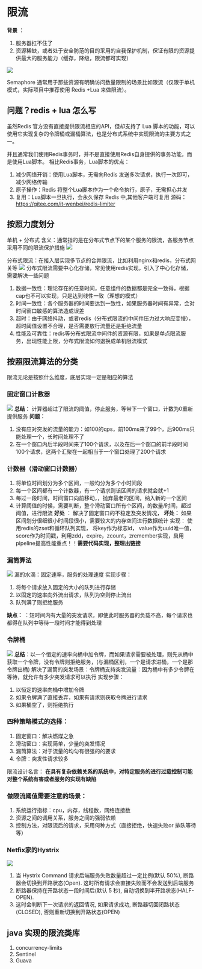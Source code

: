 
# 限流

**背景** ：
1. 服务器扛不住了
2. 资源稀缺，或者处于安全防范的目的采用的自我保护机制，保证有限的资源提供最大的服务能力（缓存，降级，限流都可实现）

![](/技术学习流程/pic/2023-05-04-11-14-58.png)


Semaphore 通常用于那些资源有明确访问数量限制的场景比如限流（仅限于单机模式，实际项目中推荐使用 Redis +Lua 来做限流）。

## 问题？redis + lua 怎么写

虽然Redis 官方没有直接提供限流相应的API，但却支持了 Lua 脚本的功能，可以使用它实现复杂的令牌桶或漏桶算法，也是分布式系统中实现限流的主要方式之一。

并且通常我们使用Redis事务时，并不是直接使用Redis自身提供的事务功能，而是使用Lua脚本。
相比Redis事务，Lua脚本的优点：

1. 减少网络开销：使用Lua脚本，无需向Redis 发送多次请求，执行一次即可，减少网络传输
2. 原子操作：Redis 将整个Lua脚本作为一个命令执行，原子，无需担心并发
3. 复用：Lua脚本一旦执行，会永久保存 Redis 中,其他客户端可复用
   源码：https://gitee.com/it-wenbei/redis-limiter


## 按照力度划分
单机 + 分布式
含义：通常指的是在分布式节点下的某个服务的限流，各服务节点采用不同的限流保护措施
![](/技术学习流程/pic/2023-05-04-11-36-04.png)


分布式限流：在接入层实现多节点的合并限流，比如利用nginx和redis，分布式网关等
![](/技术学习流程/pic/2023-05-04-11-36-50.png)
分布式限流需要中心化存储，常见使用redis实现，引入了中心化存储，需要解决一些问题
1. 数据一致性：理论存在的任意时间，任意组件的数据都是完全一致得，根据cap也不可以实现，只是达到线性一致（理想的模式）
2. 时间一致性：各个服务器的时间要达到一致性，如果服务器时间有异常，会对时间窗口敏感的算法造成误差
3. 超时：由于网络抖动，或者redis（分布式限流的中间件压力过大响应变慢），超时阈值设置不合理，是否需要放行流量还是拒绝流量
4. 性能及可靠性：redis等分布式限流中间件的资源有限，如果是单点限流服务，出现性能上限，分布式限流如何退换成单机限流模式

## 按照限流算法的分类
限流无论是按照什么维度，底层实现一定是相应的算法
### **固定窗口计数器**
![](/技术学习流程/pic/2023-05-04-11-41-11.png)
**总结：** 计算器超过了限流的阈值，停止服务，等带下一个窗口，计数为0重新提供服务
**问题：**
1. 没有应对突发的流量的能力：如100的qps，前100ms来了99个，后900ms只能处理一个，长时间处理不了
2. 在一个窗口内后半段时间来了100个请求，以及在后一个窗口的前半段时间100个请求，这两个汇聚在一起相当于一个窗口处理了200个请求
   
### **计数器（滑动窗口计数器）**
1. 将单位时间划分为多个区间，一般均分为多个小时间段
2. 每一个区间都有一个计数器，有一个请求则该区间的请求就会就+1
3. 每过一段时间，时间窗口向前移动，，抛弃最老的区间，纳入新的一个区间
4. 计算阈值的时候，需要判断，整个滑动窗口所有个区间，的数量/时间，超过阈值，进行限流
**好处** ： 解决了固定窗口的不稳定及突发情况，
**坏处：** 如果区间划分很细很小时间段很小，需要较大的内存空间进行数据统计
实现：
使用redis的zset和循环队列实现，
将key作为标志id，
value作为uuid唯一值，
score作为时间戳，利用zdd，expire，zcount，zremember实现，启用pipeline提高性能重点！！**需要代码实现，整理出链接**

### **漏筒算法**
![](/技术学习流程/pic/2023-05-04-15-37-22.png)
漏的水滴：固定速率，服务的处理速度
实现步骤：
1. 将每个请求放入固定的大小的队列进行存储
2. 以固定的速率向外流出请求，队列为空则停止流出
3. 队列满了则拒绝服务

**缺点：** ：短时间内有大量的突发请求，即使此时服务器的负载不高，每个请求也都得在队列中等待一段时间才能得到处理

### **令牌桶**
![](/技术学习流程/pic/2023-05-04-15-40-30.png)
**总结**：以一个恒定的速率向桶中加令牌，而如果请求需要被处理，则先从桶中获取一个令牌，没有令牌则拒绝服务，(与漏桶区别，一个是请求进桶，一个是那令牌出桶)
解决了漏筒的突发场景：令牌桶支持突发流量：因为桶中有多少令牌在等待，就允许有多少突发请求可以执行
实现步骤：
1. 以恒定的速率向桶中增加令牌
2. 如果令牌满了直接丢弃，如果有请求则获取令牌进行请求
3. 如果桶空了，则拒绝执行

### 四种策略模式的选择：
1. 固定窗口：解决燃煤之急
2. 滑动窗口：实现简单，少量的突发情况
3. 漏筒算法：对于流量的均匀有很强的的要求
4. 令牌：突发性请求较多

限流设计名言： **在具有复杂依赖关系的系统中，对特定服务的进行过载控制可能对整个系统有害或者服务的实现有缺陷**

### 做限流阈值需要注意的场景：
1. 系统运行指标：cpu，内存，线程数，网络连接数
2. 资源之间的调用关系，服务之间的强弱依赖
3. 控制方法，对限流后的请求，采用何种方式（直接拒绝，快速失败or 排队等待等）

### Netfix家的Hystrix
![](/技术学习流程/pic/2023-07-03-09-37-40.png)
1. 当 Hystrix Command 请求后端服务失败数量超过一定比例(默认 50%), 断路器会切换到开路状态(Open). 这时所有请求会直接失败而不会发送到后端服务
2. 断路器保持在开路状态一段时间后(默认 5 秒), 自动切换到半开路状态(HALF-OPEN).
3. 这时会判断下一次请求的返回情况, 如果请求成功, 断路器切回闭路状态(CLOSED), 否则重新切换到开路状态(OPEN)

## java 实现的限流类库
1. concurrency-limits
2. Sentinel
3. Guava